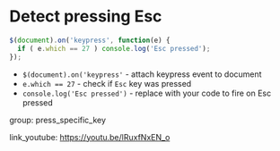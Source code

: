 # Detect pressing Esc

```javascript
$(document).on('keypress', function(e) {
  if ( e.which == 27 ) console.log('Esc pressed');
});
```

- `$(document).on('keypress'` - attach keypress event to document
- `e.which == 27` - check if ```Esc``` key was pressed
- `console.log('Esc pressed')` - replace with your code to fire on Esc pressed

group: press_specific_key


link_youtube: https://youtu.be/lRuxfNxEN_o

